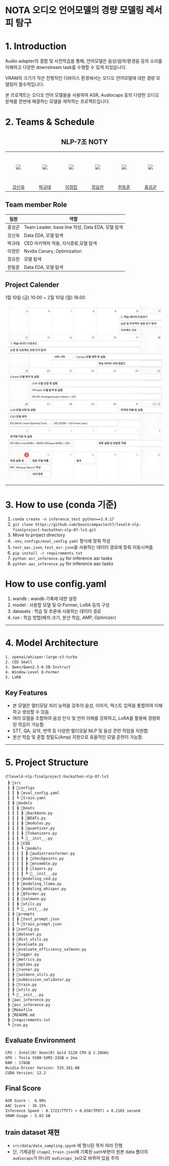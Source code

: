 # NOTA 오디오 언어모델의 경량 모델링 레서피 탐구

# 1. Introduction
Audio adapter의 결합 및 사전학습을 통해, 언어모델은 음성/음악/환경음 등의 소리를 이해하고 다양한 downstream task를 수행할 수 있게 되었습니다.

VRAM의 크기가 작은 전형적인 디바이스 환경에서는 오디오 언어모델에 대한 경량 모델링이 필수적입니다.

본 프로젝트는 오디오 언어 모델들을 사용하여 ASR, Audiocaps 등의 다양한 오디오 문제를 한번에 해결하는 모델을 제작하는 프로젝트입니다.


# 2. Teams & Schedule
<h2 align="center">NLP-7조 NOTY</h3>
<table align="center">
  <tr height="100px">
    <td align="center" width="150px">
      <a href="https://github.com/Uvamba"><img src="https://avatars.githubusercontent.com/u/116945517?v=4"/></a>
    </td>
    <td align="center" width="150px">
      <a href="https://github.com/doraemon500"><img src="https://avatars.githubusercontent.com/u/64678476?v=4"/></a>
    </td>
    <td align="center" width="150px">
      <a href="https://github.com/simigami"><img src="https://avatars.githubusercontent.com/u/46891822?v=4"/></a>
    </td>
    <td align="center" width="150px">
      <a href="https://github.com/DDUKDAE"><img src="https://avatars.githubusercontent.com/u/179460223?v=4"/></a>
    </td>
    <td align="center" width="150px">
      <a href="https://github.com/mrsuit0114"><img src="https://avatars.githubusercontent.com/u/95519378?v=4"/></a>
    </td>
    <td align="center" width="150px">
      <a href="https://github.com/hskhyl"><img src="https://avatars.githubusercontent.com/u/155405525?v=4"/></a>
    </td>
  </tr>
  <tr height="10px">
    <td align="center" width="150px">
      <a href="https://github.com/Uvamba">강신욱</a>
    </td>
    <td align="center" width="150px">
      <a href="https://github.com/doraemon500">박규태</a>
    </td>
    <td align="center" width="150px">
      <a href="https://github.com/simigami">이정민</a>
    </td>
    <td align="center" width="150px">
      <a href="https://github.com/DDUKDAE">장요한</a>
    </td>
    <td align="center" width="150px">
      <a href="https://github.com/mrsuit0114">한동훈</a>
    </td>
    <td align="center" width="150px">
      <a href="https://github.com/hskhyl">홍성균</a>
    </td>
  </tr>
</table>

## Team member Role
<div align='center'>

| 팀원  | 역할                                                        |
|-----|-----------------------------------------------------------|
| 홍성균 | Team Leader, base line 작성, Data EDA, 모델 탐색          |
| 강신욱 | Data EDA, 모델 탐색                      |
| 박규태 | CED 아키텍처 적용, 지식증류,모델 탐색        |
| 이정민 | Nvidia Canary, Optimization                               |
| 장요한 |   모델 탐색            |
| 한동훈 | Data EDA, 모델 탐색 |


</div>

## Project Calender
1월 10일 (금) 10:00 ~ 2월 10일 (월) 18:00
<div align='center'>
  
![timeline](./img/timeline.png)

</div>

---
# 3. How to use (conda 기준)
1. ``conda create -n inference_test python==3.9.17``
2. ``git clone https://github.com/boostcampaitech7/level4-nlp-finalproject-hackathon-nlp-07-lv3.git``
3. Move to project directory
4. ``.env``, ``configs/eval_config.yaml`` 형식에 맞춰 작성
5. ``test_aac.json``, ``test_asr.json``을 사용하는 데이터 경로에 맞춰 이동시켜줌
6. ``pip install -r requirements.txt ``
7. ``python asr_inference.py`` for inference asr tasks
8. ``python aac_inference.py`` for inference aac tasks

# How to use config.yaml
1. wandb : wandb 기록에 대한 설정
2. model : 사용할 모델 및 Q-Former, LoRA 등의 구성
3. datasets : 학습 및 추론에 사용하는 데이터 경로
4. run : 학습 방법(배치 크기, 분산 학습, AMP, Optimizer)

---
# 4. Model Architecture
```plaintext  
1. openai/whisper-large-v3-turbo
2. CED Small 
3. Qwen/Qwen2.5-0.5B-Instruct
4. Window-Level Q-Former
5. LoRA
```
## Key Features
- 본 모델은 멀티모달 처리 능력을 갖추어 음성, 이미지, 텍스트 입력을 통합하여 이해하고 생성할 수 있음.
- 여러 모델을 조합하여 음성 인식 및 언어 이해를 강화하고, LoRA를 활용해 경량화된 학습이 가능함.
- STT, QA, 요약, 번역 등 다양한 멀티모달 NLP 및 음성 관련 작업을 지원함.
- 분산 학습 및 혼합 정밀도(Amp) 지원으로 효율적인 모델 훈련이 가능함.

---
# 5. Project Structure
```plaintext
📦level4-nlp-finalproject-hackathon-nlp-07-lv3
 ┣ 📂src
 ┃ ┣ 📂configs
 ┃ ┃ ┣ 📜eval_config.yaml
 ┃ ┃ ┗ 📜train.yaml
 ┃ ┣ 📂models
 ┃ ┃ ┣ 📂beats
 ┃ ┃ ┃ ┣ 📜backbone.py
 ┃ ┃ ┃ ┣ 📜BEATs.py
 ┃ ┃ ┃ ┣ 📜modules.py
 ┃ ┃ ┃ ┣ 📜quantizer.py
 ┃ ┃ ┃ ┣ 📜Tokenizers.py
 ┃ ┃ ┃ ┗ 📜__init__.py
 ┃ ┃ ┣ 📂CED
 ┃ ┃ ┃ ┗ 📂models
 ┃ ┃ ┃ ┃ ┣ 📜audiotransformer.py
 ┃ ┃ ┃ ┃ ┣ 📜checkpoints.py
 ┃ ┃ ┃ ┃ ┣ 📜ensemble.py
 ┃ ┃ ┃ ┃ ┣ 📜layers.py
 ┃ ┃ ┃ ┃ ┗ 📜__init__.py
 ┃ ┃ ┣ 📜modeling_ced.py
 ┃ ┃ ┣ 📜modeling_llama.py
 ┃ ┃ ┣ 📜modeling_whisper.py
 ┃ ┃ ┣ 📜Qformer.py
 ┃ ┃ ┣ 📜salmonn.py
 ┃ ┃ ┣ 📜utils.py
 ┃ ┃ ┗ 📜__init__.py
 ┃ ┣ 📂prompts
 ┃ ┃ ┣ 📜test_prompt.json
 ┃ ┃ ┗ 📜train_prompt.json
 ┃ ┣ 📜config.py
 ┃ ┣ 📜dataset.py
 ┃ ┣ 📜dist_utils.py
 ┃ ┣ 📜evaluate.py
 ┃ ┣ 📜evaluate_efficiency_salmonn.py
 ┃ ┣ 📜logger.py
 ┃ ┣ 📜metrics.py
 ┃ ┣ 📜optims.py
 ┃ ┣ 📜runner.py
 ┃ ┣ 📜salmonn_utils.py
 ┃ ┣ 📜submission_validator.py
 ┃ ┣ 📜train.py
 ┃ ┣ 📜utils.py
 ┃ ┗ 📜__init__.py
 ┣ 📜aac_inference.py
 ┣ 📜asr_inference.py
 ┣ 📜Makefile
 ┣ 📜README.md
 ┣ 📜requirements.txt
 ┗ 📜run.py
```

## Evaluate Environment
```plaintext
CPU : Intel(R) Xeon(R) Gold 5120 CPU @ 2.20GHz
GPU : Tesla V100-SXM2-32GB x 2ea
RAM : 178GB
Nvidia Driver Version: 535.161.08   
CUDA Version: 12.2
```

## Final Score
```plaintext
ASR Score :  6.99%
AAC Score : 36.15%
Inference Speed : 0.1722(TTFT) + 0.038(TPOT) = 0.2102 second
VRAM Usage : 3.83 GB
```
## train dataset 재현
- ``src/data/data_sampling.ipynb`` 에 명시된 목차 따라 진행
- 단, 기제공된 ``stage2_train.json``에 기록된 ``path``부분이 원본 data 폴더의 `audiocaps`가 아니라 ``audiocaps_1m``으로 바뀌어 있음 주의 
